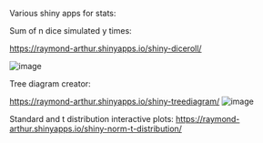 Various shiny apps for stats:

Sum of n dice simulated y times:

https://raymond-arthur.shinyapps.io/shiny-diceroll/

![image](https://github.com/raymond-arthur/shinystats/assets/144548341/c48a1a05-ce88-4931-9e58-4d48d7f33484)


Tree diagram creator:

https://raymond-arthur.shinyapps.io/shiny-treediagram/
![image](https://github.com/raymond-arthur/shinystats/assets/144548341/3eda03b6-5ce6-4aff-9752-f93c38823532)


Standard and t distribution interactive plots:
https://raymond-arthur.shinyapps.io/shiny-norm-t-distribution/
